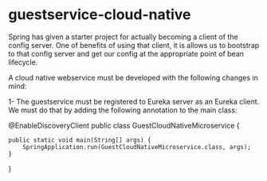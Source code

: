 # guestservice-cloud-native

Spring has given a starter project for actually becoming a client of the config server. One of benefits of using that client, it is allows us to bootstrap to that config server and get our config at the appropriate point of bean lifecycle.

A cloud native webservice must be developed with the following changes in mind:

1- The guestservice must be registered to Eureka server as an Eureka client. We must do that by adding the following annotation to the main class:

@EnableDiscoveryClient
public class GuestCloudNativeMicroservice {

	public static void main(String[] args) {
		SpringApplication.run(GuestCloudNativeMicroservice.class, args);
	}
}


